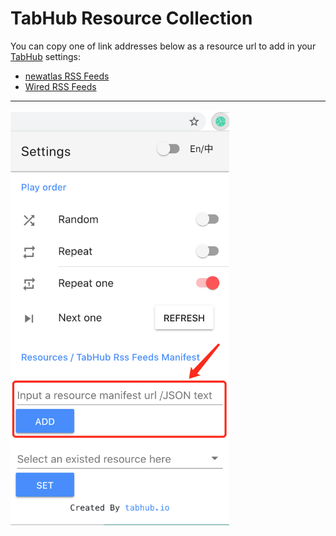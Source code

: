 # TabHub Resource Collection

You can copy one of link addresses below as a resource url to add in your [TabHub](https://tabhub.io) settings:

* [newatlas RSS Feeds](https://raw.githubusercontent.com/gingerhot/tabhub/main/newatlas.json)
* [Wired RSS Feeds](https://raw.githubusercontent.com/gingerhot/tabhub/main/wired.json)

---

<img src=https://raw.githubusercontent.com/image-store/github/master/add-tabhub-resource-url.png width=350>
